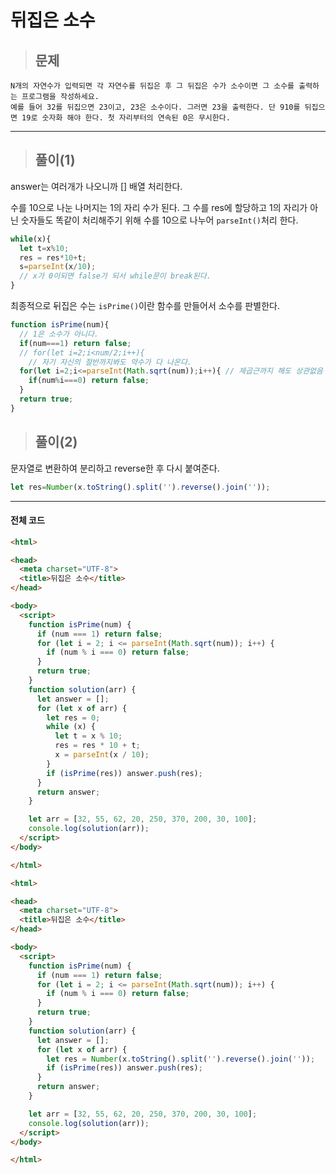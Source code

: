 # 뒤집은 소수

> ## 문제

```
N개의 자연수가 입력되면 각 자연수를 뒤집은 후 그 뒤집은 수가 소수이면 그 소수를 출력하는 프로그램을 작성하세요. 
예를 들어 32를 뒤집으면 23이고, 23은 소수이다. 그러면 23을 출력한다. 단 910를 뒤집으면 19로 숫자화 해야 한다. 첫 자리부터의 연속된 0은 무시한다.
```
***

> ## 풀이(1)

answer는 여러개가 나오니까 [] 배열 처리한다.

수를 10으로 나눈 나머지는 1의 자리 수가 된다. 그 수를 res에 할당하고
1의 자리가 아닌 숫자들도 똑같이 처리해주기 위해 수를 10으로 나누어 `parseInt()`처리 한다.
```jsx
while(x){
  let t=x%10;
  res = res*10+t;
  s=parseInt(x/10);
  // x가 0이되면 false가 되서 while문이 break된다.
}
```
최종적으로 뒤집은 수는 `isPrime()`이란 함수를 만들어서 소수를 판별한다.
```jsx
function isPrime(num){
  // 1은 소수가 아니다.
  if(num===1) return false;
  // for(let i=2;i<num/2;i++){
    // 자기 자신의 절반까지봐도 약수가 다 나온다.
  for(let i=2;i<=parseInt(Math.sqrt(num));i++){ // 제곱근까지 해도 상관없음
    if(num%i===0) return false;
  }
  return true;
}
```

> ## 풀이(2)

문자열로 변환하여 분리하고 reverse한 후 다시 붙여준다.
```jsx
let res=Number(x.toString().split('').reverse().join(''));
```
***

#### 전체 코드
```html
<html>

<head>
  <meta charset="UTF-8">
  <title>뒤집은 소수</title>
</head>

<body>
  <script>
    function isPrime(num) {
      if (num === 1) return false;
      for (let i = 2; i <= parseInt(Math.sqrt(num)); i++) {
        if (num % i === 0) return false;
      }
      return true;
    }
    function solution(arr) {
      let answer = [];
      for (let x of arr) {
        let res = 0;
        while (x) {
          let t = x % 10;
          res = res * 10 + t;
          x = parseInt(x / 10);
        }
        if (isPrime(res)) answer.push(res);
      }
      return answer;
    }

    let arr = [32, 55, 62, 20, 250, 370, 200, 30, 100];
    console.log(solution(arr));
  </script>
</body>

</html>
```
```html
<html>

<head>
  <meta charset="UTF-8">
  <title>뒤집은 소수</title>
</head>

<body>
  <script>
    function isPrime(num) {
      if (num === 1) return false;
      for (let i = 2; i <= parseInt(Math.sqrt(num)); i++) {
        if (num % i === 0) return false;
      }
      return true;
    }
    function solution(arr) {
      let answer = [];
      for (let x of arr) {
        let res = Number(x.toString().split('').reverse().join(''));
        if (isPrime(res)) answer.push(res);
      }
      return answer;
    }

    let arr = [32, 55, 62, 20, 250, 370, 200, 30, 100];
    console.log(solution(arr));
  </script>
</body>

</html>
```